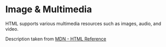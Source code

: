 # Image & Multimedia

HTML supports various multimedia resources such as images, audio, and video.

Description taken from [MDN - HTML Reference](https://developer.mozilla.org/en-US/docs/Web/HTML/Element)
